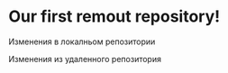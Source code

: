 # Our first remout repository!

Изменения в локалньом репозитории

Изменения из удаленного репозитория
